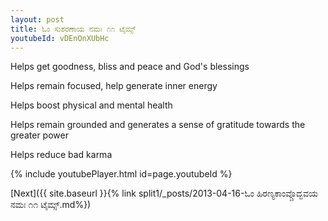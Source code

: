 ```yaml
---
layout: post
title: ಓಂ ಸುಶರಣಾಯ ನಮಃ ೧೧ ಟೈಮ್ಸ್
youtubeId: vDEnOnXUbHc
---
```

 
 
Helps get goodness, bliss and peace and God's blessings
 
Helps remain focused, help generate inner energy 
 
Helps boost physical and mental health 
 
Helps remain grounded and generates a sense of gratitude towards the greater power 
 
Helps reduce bad karma
 
 
 
 


{% include youtubePlayer.html id=page.youtubeId %}
 
[Next]({{ site.baseurl }}{% link  split1/_posts/2013-04-16-ಓಂ ಹಿರಣ್ಯಕಾಂವ್ಚೊದ್ಭವಯ ನಮಃ ೧೧ ಟೈಮ್ಸ್.md%})
 
